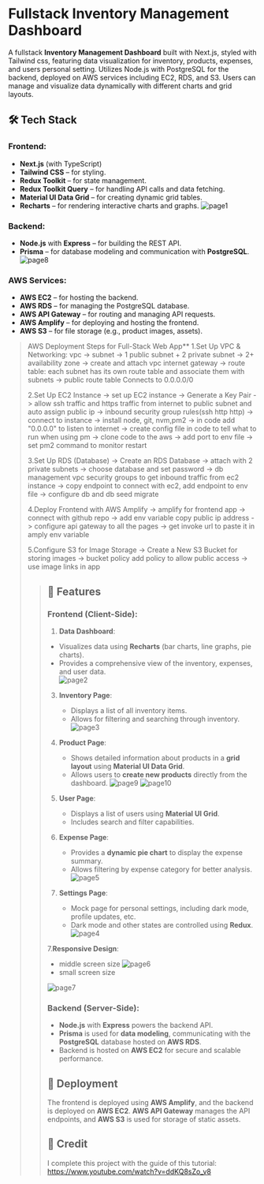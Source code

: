 
# Fullstack Inventory Management Dashboard

A fullstack **Inventory Management Dashboard** built with Next.js, styled with Tailwind css, featuring data visualization for inventory, products, expenses, and users personal setting. 
Utilizes Node.js with PostgreSQL for the backend,  deployed on AWS services including EC2, RDS, and S3. 
Users can manage and visualize data dynamically with different charts and grid layouts.

## 🛠️ **Tech Stack**
### **Frontend**:
- **Next.js** (with TypeScript)  
- **Tailwind CSS** – for styling.
- **Redux Toolkit** – for state management.
- **Redux Toolkit Query** – for handling API calls and data fetching.
- **Material UI Data Grid** – for creating dynamic grid tables.
- **Recharts** – for rendering interactive charts and graphs.
 ![page1](https://github.com/user-attachments/assets/ba19ae1e-5adb-4164-96c6-e7fd6cf5faa2)


### **Backend**:
- **Node.js** with **Express** – for building the REST API.
- **Prisma** – for database modeling and communication with **PostgreSQL**.
![page8](https://github.com/user-attachments/assets/a3020202-8de0-4504-96e0-1a2fc4204a60)

### **AWS Services**:
- **AWS EC2** – for hosting the backend.
- **AWS RDS** – for managing the PostgreSQL database.
- **AWS API Gateway** – for routing and managing API requests.
- **AWS Amplify** – for deploying and hosting the frontend.
- **AWS S3** – for file storage (e.g., product images, assets).

<blockquote>AWS Deployment Steps for Full-Stack Web App** 
1.Set Up VPC & Networking: 
vpc ->  subnet -> 1 public subnet + 2 private subnet -> 2+ availability zone -> create and attach vpc internet gateway -> route table: each subnet has its own route table and associate them with subnets -> public route table Connects to 0.0.0.0/0 

2.Set Up EC2 Instance
-> set up EC2 instance -> Generate a Key Pair -> allow ssh traffic and https traffic from internet to public subnet and auto assign public ip -> inbound security group rules(ssh http http) -> connect to instance -> install node, git, nvm,pm2 -> in code add "0.0.0.0" to listen to internet -> create config file in code to tell what to run when using pm -> clone code to the aws -> add port to env file ->  set pm2 command to monitor restart

3.Set Up RDS (Database)
 -> Create an RDS Database -> attach with 2 private subnets -> choose database and set password -> db management vpc security groups to get inbound traffic from ec2 instance -> copy endpoint to connect with ec2, add endpoint to env file -> configure db and db seed migrate 

4.Deploy Frontend with AWS Amplify
 ->  amplify for frontend app -> connect with github repo -> add env variable copy public ip address -> configure api gateway to all the pages ->  get invoke url to paste it in amply env variable 

5.Configure S3 for Image Storage
-> Create a New S3 Bucket for storing images -> bucket policy add policy to allow public access ->  use image links in app  <blockquote>

## 🌟 **Features**

### **Frontend (Client-Side)**:
1. **Data Dashboard**:
- Visualizes data using **Recharts** (bar charts, line graphs, pie charts).        
- Provides a comprehensive view of the inventory, expenses, and user data.      
 ![page2](https://github.com/user-attachments/assets/1d9bd530-e436-44cc-bc4b-846e38e193bd)

3. **Inventory Page**:
   - Displays a list of all inventory items.
   - Allows for filtering and searching through inventory.
![page3](https://github.com/user-attachments/assets/b50e352c-bafd-4608-9b75-c5d75a7a4bc5)

4. **Product Page**:
   - Shows detailed information about products in a **grid layout** using **Material UI Data Grid**.
   - Allows users to **create new products** directly from the dashboard.
![page9](https://github.com/user-attachments/assets/0b9074fe-af1d-434d-8969-9a133b3cfbf8)
![page10](https://github.com/user-attachments/assets/b7785885-13c7-4db7-82e1-fbb44488c455)

5. **User Page**:
   - Displays a list of users using **Material UI Grid**.
   - Includes search and filter capabilities.

6. **Expense Page**:
   - Provides a **dynamic pie chart** to display the expense summary.
   - Allows filtering by expense category for better analysis.
![page5](https://github.com/user-attachments/assets/15254d42-59d9-4e17-bd6e-95d7994fabd7)

7. **Settings Page**:
   - Mock page for personal settings, including dark mode, profile updates, etc.
   - Dark mode and other states are controlled using **Redux**.
![page4](https://github.com/user-attachments/assets/85973938-ac06-4c60-a892-74e03fcfb6f8)

7.**Responsive Design**:
- middle screen size
![page6](https://github.com/user-attachments/assets/07d63768-c8a4-4a44-9cd7-2e051e0482a0)
- small screen size

![page7](https://github.com/user-attachments/assets/160b0495-62f7-4e24-a1a1-6fe13799495c)


### **Backend (Server-Side)**:
- **Node.js** with **Express** powers the backend API.
- **Prisma** is used for **data modeling**, communicating with the **PostgreSQL** database hosted on **AWS RDS**.
- Backend is hosted on **AWS EC2** for secure and scalable performance.
  
## 🚀 **Deployment**
The frontend is deployed using **AWS Amplify**, and the backend is deployed on **AWS EC2**. **AWS API Gateway** manages the API endpoints, and **AWS S3** is used for storage of static assets.
  

## 🤝 **Credit**
I complete this project with the guide of this tutorial: https://www.youtube.com/watch?v=ddKQ8sZo_v8
